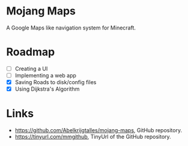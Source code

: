 # Mojang Maps

A Google Maps like navigation system for Minecraft.

# Roadmap

- [ ] Creating a UI
- [ ] Implementing a web app
- [X] Saving Roads to disk/config files
- [X] Using Dijkstra's Algorithm

# Links

- https://github.com/Abelkrijgtalles/mojang-maps, GitHub repository.
- https://tinyurl.com/mmgithub, TinyUrl of the GitHub repository.